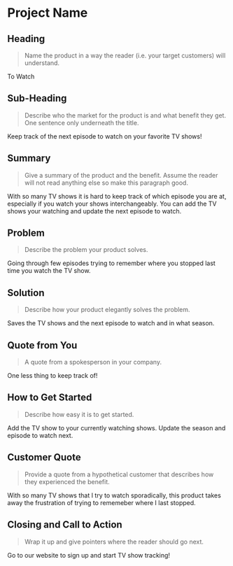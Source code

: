 # Project Name #

<!-- 
> This material was originally posted [here](http://www.quora.com/What-is-Amazons-approach-to-product-development-and-product-management). It is reproduced here for posterities sake.

There is an approach called "working backwards" that is widely used at Amazon. They work backwards from the customer, rather than starting with an idea for a product and trying to bolt customers onto it. While working backwards can be applied to any specific product decision, using this approach is especially important when developing new products or features.

For new initiatives a product manager typically starts by writing an internal press release announcing the finished product. The target audience for the press release is the new/updated product's customers, which can be retail customers or internal users of a tool or technology. Internal press releases are centered around the customer problem, how current solutions (internal or external) fail, and how the new product will blow away existing solutions.

If the benefits listed don't sound very interesting or exciting to customers, then perhaps they're not (and shouldn't be built). Instead, the product manager should keep iterating on the press release until they've come up with benefits that actually sound like benefits. Iterating on a press release is a lot less expensive than iterating on the product itself (and quicker!).

If the press release is more than a page and a half, it is probably too long. Keep it simple. 3-4 sentences for most paragraphs. Cut out the fat. Don't make it into a spec. You can accompany the press release with a FAQ that answers all of the other business or execution questions so the press release can stay focused on what the customer gets. My rule of thumb is that if the press release is hard to write, then the product is probably going to suck. Keep working at it until the outline for each paragraph flows. 

Oh, and I also like to write press-releases in what I call "Oprah-speak" for mainstream consumer products. Imagine you're sitting on Oprah's couch and have just explained the product to her, and then you listen as she explains it to her audience. That's "Oprah-speak", not "Geek-speak".

Once the project moves into development, the press release can be used as a touchstone; a guiding light. The product team can ask themselves, "Are we building what is in the press release?" If they find they're spending time building things that aren't in the press release (overbuilding), they need to ask themselves why. This keeps product development focused on achieving the customer benefits and not building extraneous stuff that takes longer to build, takes resources to maintain, and doesn't provide real customer benefit (at least not enough to warrant inclusion in the press release).
 -->
 
## Heading ##
  > Name the product in a way the reader (i.e. your target customers) will understand.
 
  To Watch

## Sub-Heading ##
  > Describe who the market for the product is and what benefit they get. One sentence only underneath the title.

  Keep track of the next episode to watch on your favorite TV shows!

## Summary ##
  > Give a summary of the product and the benefit. Assume the reader will not read anything else so make this paragraph good.

  With so many TV shows it is hard to keep track of which episode you are at, especially if you watch your shows interchangeably. You can add the TV shows your watching and update the next episode to watch. 

## Problem ##
  > Describe the problem your product solves.

  Going through few episodes trying to remember where you stopped last time you watch the TV show.

## Solution ##
  > Describe how your product elegantly solves the problem.

  Saves the TV shows and the next episode to watch and in what season.

## Quote from You ##
  > A quote from a spokesperson in your company.

  One less thing to keep track of!

## How to Get Started ##
  > Describe how easy it is to get started.

  Add the TV show to your currently watching shows. Update the season and episode to watch next.

## Customer Quote ##
  > Provide a quote from a hypothetical customer that describes how they experienced the benefit.

  With so many TV shows that I try to watch sporadically, this product takes away the frustration of trying to rememeber where I last stopped.

## Closing and Call to Action ##
  > Wrap it up and give pointers where the reader should go next.

  Go to our website to sign up and start TV show tracking!
